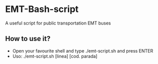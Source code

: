 EMT-Bash-script
===============

A useful script for public transportation EMT buses

How to use it?
--------------
* Open your favourite shell and type ./emt-script.sh and press ENTER
* Uso: ./emt-script.sh [linea] [cod. parada]
